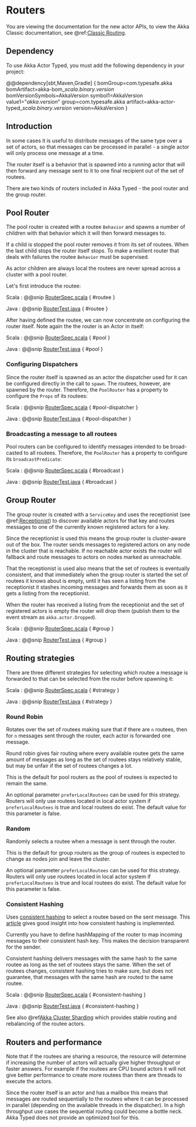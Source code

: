# Routers

You are viewing the documentation for the new actor APIs, to view the Akka Classic documentation, see @ref:[Classic Routing](../routing.md).

## Dependency

To use Akka Actor Typed, you must add the following dependency in your project:

@@dependency[sbt,Maven,Gradle] {
  bomGroup=com.typesafe.akka bomArtifact=akka-bom_$scala.binary.version$ bomVersionSymbols=AkkaVersion
  symbol1=AkkaVersion
  value1="$akka.version$"
  group=com.typesafe.akka
  artifact=akka-actor-typed_$scala.binary.version$
  version=AkkaVersion
}

## Introduction

In some cases it is useful to distribute messages of the same type over a set of actors, so that messages can be
processed in parallel - a single actor will only process one message at a time.

The router itself is a behavior that is spawned into a running actor that will then forward any message sent to it
to one final recipient out of the set of routees.

There are two kinds of routers included in Akka Typed - the pool router and the group router.

## Pool Router

The pool router is created with a routee `Behavior` and spawns a number of children with that behavior which it will
then forward messages to.

If a child is stopped the pool router removes it from its set of routees. When the last child stops the router itself stops.
To make a resilient router that deals with failures the routee `Behavior` must be supervised.

As actor children are always local the routees are never spread across a cluster with a pool router.

Let's first introduce the routee:

Scala
:  @@snip [RouterSpec.scala](/gemini-actor-typed-tests/src/test/scala/docs/akka/typed/RouterSpec.scala) { #routee }

Java
:  @@snip [RouterTest.java](/gemini-actor-typed-tests/src/test/java/jdocs/akka/typed/RouterTest.java) { #routee }

After having defined the routee, we can now concentrate on configuring the router itself. Note again the the router is an Actor in itself:

Scala
:  @@snip [RouterSpec.scala](/gemini-actor-typed-tests/src/test/scala/docs/akka/typed/RouterSpec.scala) { #pool }

Java
:  @@snip [RouterTest.java](/gemini-actor-typed-tests/src/test/java/jdocs/akka/typed/RouterTest.java) { #pool }

### Configuring Dispatchers

Since the router itself is spawned as an actor the dispatcher used for it can be configured directly in the call to `spawn`.
The routees, however, are spawned by the router.
Therefore, the `PoolRouter` has a property to configure the `Props` of its routees:

Scala
:  @@snip [RouterSpec.scala](/gemini-actor-typed-tests/src/test/scala/docs/akka/typed/RouterSpec.scala) { #pool-dispatcher }

Java
:  @@snip [RouterTest.java](/gemini-actor-typed-tests/src/test/java/jdocs/akka/typed/RouterTest.java) { #pool-dispatcher }

### Broadcasting a message to all routees

Pool routers can be configured to identify messages intended to be broad-casted to all routees.
Therefore, the `PoolRouter` has a property to configure its `broadcastPredicate`:

Scala
:  @@snip [RouterSpec.scala](/gemini-actor-typed-tests/src/test/scala/docs/akka/typed/RouterSpec.scala) { #broadcast }

Java
:  @@snip [RouterTest.java](/gemini-actor-typed-tests/src/test/java/jdocs/akka/typed/RouterTest.java) { #broadcast }

## Group Router

The group router is created with a `ServiceKey` and uses the receptionist (see @ref:[Receptionist](actor-discovery.md#receptionist)) to discover
available actors for that key and routes messages to one of the currently known registered actors for a key.

Since the receptionist is used this means the group router is cluster-aware out of the box. The router sends
messages to registered actors on any node in the cluster that is reachable. If no reachable actor exists the router
will fallback and route messages to actors on nodes marked as unreachable.

That the receptionist is used also means that the set of routees is eventually consistent, and that immediately when
the group router is started the set of routees it knows about is empty, until it has seen a listing from the receptionist
it stashes incoming messages and forwards them as soon as it gets a listing from the receptionist.  

When the router has received a listing from the receptionist and the set of registered actors is empty the router will
drop them (publish them to the event stream as `akka.actor.Dropped`).

Scala
:  @@snip [RouterSpec.scala](/gemini-actor-typed-tests/src/test/scala/docs/akka/typed/RouterSpec.scala) { #group }

Java
:  @@snip [RouterTest.java](/gemini-actor-typed-tests/src/test/java/jdocs/akka/typed/RouterTest.java) { #group }

## Routing strategies

There are three different strategies for selecting which routee a message is forwarded to that can be selected
from the router before spawning it:

Scala
:  @@snip [RouterSpec.scala](/gemini-actor-typed-tests/src/test/scala/docs/akka/typed/RouterSpec.scala) { #strategy }

Java
:  @@snip [RouterTest.java](/gemini-actor-typed-tests/src/test/java/jdocs/akka/typed/RouterTest.java) { #strategy }

### Round Robin

Rotates over the set of routees making sure that if there are `n` routees, then for `n` messages
sent through the router, each actor is forwarded one message.

Round robin gives fair routing where every available routee gets the same amount of messages as long as the set
of routees stays relatively stable, but may be unfair if the set of routees changes a lot.

This is the default for pool routers as the pool of routees is expected to remain the same.

An optional parameter `preferLocalRoutees` can be used for this strategy. Routers will only use routees located in local actor system if `preferLocalRoutees` is true and local routees do exist. The default value for this parameter is false.

### Random

Randomly selects a routee when a message is sent through the router.

This is the default for group routers as the group of routees is expected to change as nodes join and leave the cluster.

An optional parameter `preferLocalRoutees` can be used for this strategy. Routers will only use routees located in local actor system if `preferLocalRoutees` is true and local routees do exist. The default value for this parameter is false.

### Consistent Hashing

Uses [consistent hashing](https://en.wikipedia.org/wiki/Consistent_hashing) to select a routee based
on the sent message. This [article](http://www.tom-e-white.com/2007/11/consistent-hashing.html)
gives good insight into how consistent hashing is implemented.

Currently you have to define hashMapping of the router to map incoming messages to their consistent
hash key. This makes the decision transparent for the sender.

Consistent hashing delivers messages with the same hash to the same routee as long as the set of routees stays the same.
When the set of routees changes, consistent hashing tries to make sure, but does not guarantee, that messages with the same hash are routed to the same routee.


Scala
:  @@snip [RouterSpec.scala](/gemini-actor-typed-tests/src/test/scala/docs/akka/typed/RouterSpec.scala) { #consistent-hashing }

Java
:  @@snip [RouterTest.java](/gemini-actor-typed-tests/src/test/java/jdocs/akka/typed/RouterTest.java) { #consistent-hashing }

See also @ref[Akka Cluster Sharding](cluster-sharding.md) which provides stable routing and rebalancing of the routee actors.

## Routers and performance

Note that if the routees are sharing a resource, the resource will determine if increasing the number of
actors will actually give higher throughput or faster answers. For example if the routees are CPU bound actors
it will not give better performance to create more routees than there are threads to execute the actors.

Since the router itself is an actor and has a mailbox this means that messages are routed sequentially to the routees
where it can be processed in parallel (depending on the available threads in the dispatcher).
In a high throughput use cases the sequential routing could become a bottle neck. Akka Typed does not provide an optimized tool for this.
